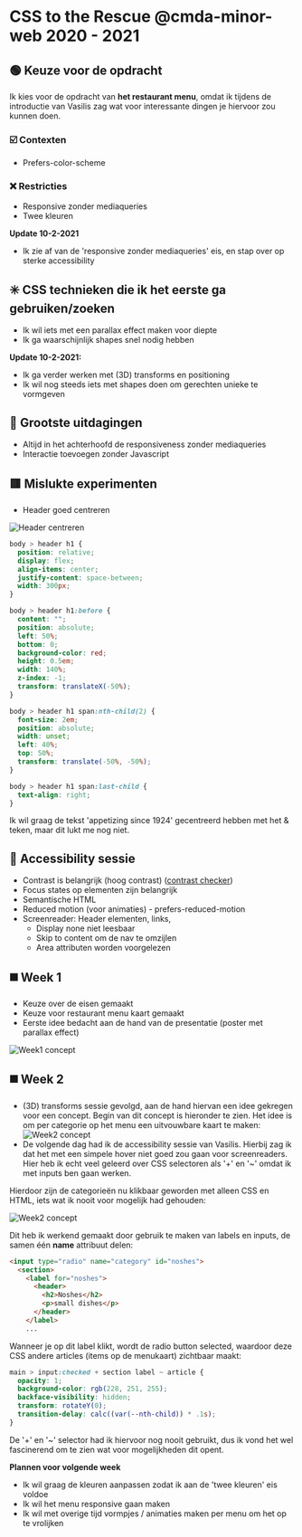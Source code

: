 # CSS to the Rescue @cmda-minor-web 2020 - 2021

## :green_circle: Keuze voor de opdracht
Ik kies voor de opdracht van **het restaurant menu**, omdat ik tijdens de introductie van Vasilis zag wat voor interessante dingen je hiervoor zou kunnen doen.

### :ballot_box_with_check: Contexten
* Prefers-color-scheme

### :x: Restricties
* Responsive zonder mediaqueries
* Twee kleuren

**Update 10-2-2021**
* Ik zie af van de 'responsive zonder mediaqueries' eis, en stap over op sterke accessibility

## :eight_spoked_asterisk: CSS technieken die ik het eerste ga gebruiken/zoeken
* Ik wil iets met een parallax effect maken voor diepte
* Ik ga waarschijnlijk shapes snel nodig hebben

**Update 10-2-2021:**
* Ik ga verder werken met (3D) transforms en positioning
* Ik wil nog steeds iets met shapes doen om gerechten unieke te vormgeven

## :large_orange_diamond: Grootste uitdagingen
* Altijd in het achterhoofd de responsiveness zonder mediaqueries
* Interactie toevoegen zonder Javascript

## :red_square: Mislukte experimenten
* Header goed centreren

![Header centreren](https://github.com/StanBankras/css-to-the-rescue-2021/blob/master/images/header-center.png?raw=true)
```css
body > header h1 {
  position: relative;
  display: flex;
  align-items: center;
  justify-content: space-between;
  width: 300px;
}

body > header h1:before {
  content: "";
  position: absolute;
  left: 50%;
  bottom: 0;
  background-color: red;
  height: 0.5em;
  width: 140%;
  z-index: -1;
  transform: translateX(-50%);
}

body > header h1 span:nth-child(2) {
  font-size: 2em;
  position: absolute;
  width: unset;
  left: 40%;
  top: 50%;
  transform: translate(-50%, -50%);
}

body > header h1 span:last-child {
  text-align: right;
}
```

Ik wil graag de tekst 'appetizing since 1924' gecentreerd hebben met het & teken, maar dit lukt me nog niet.

## :eyes: Accessibility sessie
* Contrast is belangrijk (hoog contrast) ([contrast checker](https://contrast-ratio.com/))
* Focus states op elementen zijn belangrijk
* Semantische HTML
* Reduced motion (voor animaties) - prefers-reduced-motion
* Screenreader: Header elementen, links, 
  * Display none niet leesbaar
  * Skip to content om de nav te omzijlen
  * Area attributen worden voorgelezen

## :black_medium_square: Week 1
* Keuze over de eisen gemaakt
* Keuze voor restaurant menu kaart gemaakt
* Eerste idee bedacht aan de hand van de presentatie (poster met parallax effect)

![Week1 concept](https://github.com/StanBankras/css-to-the-rescue-2021/blob/master/images/schets.jpg?raw=true)

## :black_medium_square: Week 2
* (3D) transforms sessie gevolgd, aan de hand hiervan een idee gekregen voor een concept.
Begin van dit concept is hieronder te zien. Het idee is om per categorie op het menu een uitvouwbare kaart te maken:
![Week2 concept](https://github.com/StanBankras/css-to-the-rescue-2021/blob/master/images/concept-week-1.gif?raw=true)
* De volgende dag had ik de accessibility sessie van Vasilis. Hierbij zag ik dat het met een simpele hover niet goed zou gaan voor screenreaders. Hier heb ik echt veel geleerd over CSS selectoren als '+' en '~' omdat ik met inputs ben gaan werken.

Hierdoor zijn de categorieën nu klikbaar geworden met alleen CSS en HTML, iets wat ik nooit voor mogelijk had gehouden:

![Week2 concept](https://github.com/StanBankras/css-to-the-rescue-2021/blob/master/images/concept-week-2.gif?raw=true)

Dit heb ik werkend gemaakt door gebruik te maken van labels en inputs, de samen één **name** attribuut delen:
```html
<input type="radio" name="category" id="noshes">
  <section>
    <label for="noshes">
      <header>
        <h2>Noshes</h2>
        <p>small dishes</p>
      </header>
    </label>
    ...
```

Wanneer je op dit label klikt, wordt de radio button selected, waardoor deze CSS andere articles (items op de menukaart) zichtbaar maakt:

```css
main > input:checked + section label ~ article {
  opacity: 1;
  background-color: rgb(228, 251, 255);
  backface-visibility: hidden;
  transform: rotateY(0);
  transition-delay: calc((var(--nth-child)) * .1s);
}
```

De '+' en '~' selector had ik hiervoor nog nooit gebruikt, dus ik vond het wel fascinerend om te zien wat voor mogelijkheden dit opent.

**Plannen voor volgende week**
* Ik wil graag de kleuren aanpassen zodat ik aan de 'twee kleuren' eis voldoe
* Ik wil het menu responsive gaan maken
* Ik wil met overige tijd vormpjes / animaties maken per menu om het op te vrolijken
